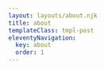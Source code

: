 ```yaml
---
layout: layouts/about.njk
title: about
templateClass: tmpl-post
eleventyNavigation:
  key: about
  order: 1
---
```


